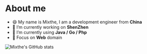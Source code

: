 # About me

- 😄 My name is Mixthe, I am a development engineer from **China**
- 🔭 I’m currently working on **ShenZhen**
- 🌱 I’m currently using **Java / Go / Php**
- 💬 Focus on **Web** domain

![Mixthe's GitHub stats](https://github-readme-stats.vercel.app/api?username=mixthe&show_icons=true&theme=vue)
